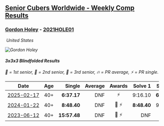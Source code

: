 <style>table {white-space: nowrap;}</style>
<link rel="stylesheet" type="text/css" href="/scw-comp/css/flags.css" />

## [Senior Cubers Worldwide - Weekly Comp Results](/scw-comp/results/)
### [Gordon Holey](README.md) - [2021HOLE01](https://www.worldcubeassociation.org/persons/2021HOLE01?event=333bf)

<i class="flag flag-US" />&nbsp;United States

![Gordon Holey](1642020105.jpg)

#### 3x3x3 Blindfolded Results

<span style="white-space: nowrap;">🥇 = 1st senior</span>, <span style="white-space: nowrap;">🥈 = 2nd senior</span>, <span style="white-space: nowrap;">🥉 = 3rd senior</span>, <span style="white-space: nowrap;">🔥 = PR average</span>, <span style="white-space: nowrap;">⚡ = PR single</span>.

| Date | Age | Single | Average | Awards | Solve 1 | Solve 2 | Solve 3 | Video |
| :--: | :--: | --: | --: | :--: | --: | --: | --: | :-- |
| [2025-02-17](../../results/2025-02-17/333bf.md) | 40+ | **6:37.17** | DNF | ⚡ | 9:16.10 | **6:37.17** | DNS | [Desktop](https://www.facebook.com/766997877/videos/648667391016759) / [Mobile](https://m.facebook.com/766997877/videos/648667391016759) |
| [2024-01-22](../../results/2024-01-22/333bf.md) | 40+ | **8:48.40** | DNF | 🥈 ⚡ | **8:48.40** | 9:34.02 | DNS | [Desktop](https://www.facebook.com/766997877/videos/1046998766529126) / [Mobile](https://m.facebook.com/766997877/videos/1046998766529126) |
| [2023-06-12](../../results/2023-06-12/333bf.md) | 40+ | **15:57.48** | DNF | 🥉 ⚡ | DNF | DNF | **15:57.48** | [Desktop](https://www.facebook.com/events/1215614055818994/permalink/1221746821872384) / [Mobile](https://m.facebook.com/events/1215614055818994?view=permalink&id=1221746821872384) |


<!-- Global site tag (gtag.js) - Google Analytics -->
<script async src="https://www.googletagmanager.com/gtag/js?id=UA-86348435-3"></script>
<script>window.dataLayer = window.dataLayer || []; function gtag() {dataLayer.push(arguments);} gtag('js', new Date()); gtag('config', 'UA-86348435-3');</script>

